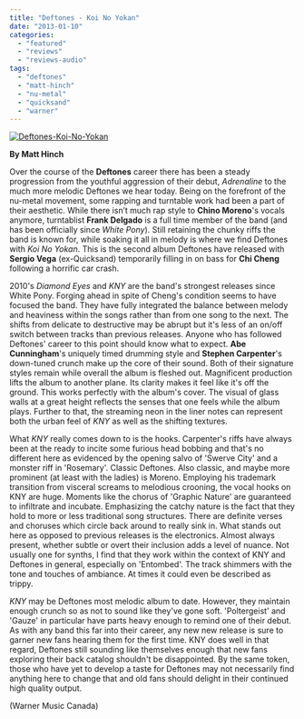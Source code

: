 ```yaml
---
title: "Deftones - Koi No Yokan"
date: "2013-01-10"
categories: 
  - "featured"
  - "reviews"
  - "reviews-audio"
tags: 
  - "deftones"
  - "matt-hinch"
  - "nu-metal"
  - "quicksand"
  - "warner"
---
```


[![Deftones-Koi-No-Yokan](http://www.hellbound.ca/wp-content/uploads/2013/01/Deftones-Koi-No-Yokan.jpg)](http://www.hellbound.ca/wp-content/uploads/2013/01/Deftones-Koi-No-Yokan.jpg)

**By Matt Hinch**

Over the course of the **Deftones** career there has been a steady progression from the youthful aggression of their debut, _Adrenaline_ to the much more melodic Deftones we hear today. Being on the forefront of the nu-metal movement, some rapping and turntable work had been a part of their aesthetic. While there isn’t much rap style to **Chino Moreno**'s vocals anymore, turntablist **Frank Delgado** is a full time member of the band (and has been officially since _White Pony_). Still retaining the chunky riffs the band is known for, while soaking it all in melody is where we find Deftones with _Koi No Yokan_. This is the second album Deftones have released with **Sergio Vega** (ex-Quicksand) temporarily filling in on bass for **Chi Cheng** following a horrific car crash.

2010's _Diamond Eyes_ and _KNY_ are the band's strongest releases since White Pony. Forging ahead in spite of Cheng's condition seems to have focused the band. They have fully integrated the balance between melody and heaviness within the songs rather than from one song to the next. The shifts from delicate to destructive may be abrupt but it's less of an on/off switch between tracks than previous releases. Anyone who has followed Deftones' career to this point should know what to expect. **Abe Cunningham**'s uniquely timed drumming style and **Stephen Carpenter**'s down-tuned crunch make up the core of their sound. Both of their signature styles remain while overall the album is fleshed out. Magnificent production lifts the album to another plane. Its clarity makes it feel like it's off the ground. This works perfectly with the album's cover. The visual of glass walls at a great height reflects the senses that one feels while the album plays. Further to that, the streaming neon in the liner notes can represent both the urban feel of _KNY_ as well as the shifting textures.

What _KNY_ really comes down to is the hooks. Carpenter's riffs have always been at the ready to incite some furious head bobbing and that's no different here as evidenced by the opening salvo of 'Swerve City' and a monster riff in 'Rosemary'. Classic Deftones. Also classic, and maybe more prominent (at least with the ladies) is Moreno. Employing his trademark transition from visceral screams to melodious crooning, the vocal hooks on KNY are huge. Moments like the chorus of 'Graphic Nature' are guaranteed to infiltrate and incubate. Emphasizing the catchy nature is the fact that they hold to more or less traditional song structures. There are definite verses and choruses which circle back around to really sink in. What stands out here as opposed to previous releases is the electronics. Almost always present, whether subtle or overt their inclusion adds a level of nuance. Not usually one for synths, I find that they work within the context of KNY and Deftones in general, especially on 'Entombed'. The track shimmers with the tone and touches of ambiance. At times it could even be described as trippy.

_KNY_ may be Deftones most melodic album to date. However, they maintain enough crunch so as not to sound like they've gone soft. 'Poltergeist' and 'Gauze' in particular have parts heavy enough to remind one of their debut. As with any band this far into their career, any new new release is sure to garner new fans hearing them for the first time. KNY does well in that regard, Deftones still sounding like themselves enough that new fans exploring their back catalog shouldn't be disappointed. By the same token, those who have yet to develop a taste for Deftones may not necessarily find anything here to change that and old fans should delight in their continued high quality output.

(Warner Music Canada)
